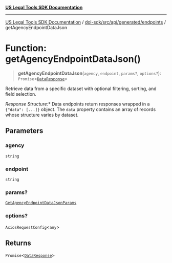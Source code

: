 [**US Legal Tools SDK Documentation**](../../../../../../README.md)

***

[US Legal Tools SDK Documentation](../../../../../../README.md) / [dol-sdk/src/api/generated/endpoints](../README.md) / getAgencyEndpointDataJson

# Function: getAgencyEndpointDataJson()

> **getAgencyEndpointDataJson**(`agency`, `endpoint`, `params?`, `options?`): `Promise`\<[`DataResponse`](../../model/interfaces/DataResponse.md)\>

Retrieve data from a specific dataset with optional filtering, sorting, and field selection.

*Response Structure:** Data endpoints return responses wrapped in a `{"data": [...]}` object.
The `data` property contains an array of records whose structure varies by dataset.

## Parameters

### agency

`string`

### endpoint

`string`

### params?

[`GetAgencyEndpointDataJsonParams`](../../model/type-aliases/GetAgencyEndpointDataJsonParams.md)

### options?

`AxiosRequestConfig`\<`any`\>

## Returns

`Promise`\<[`DataResponse`](../../model/interfaces/DataResponse.md)\>
